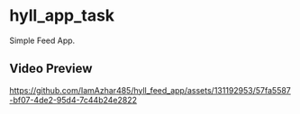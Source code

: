 # hyll_app_task

Simple Feed App.

## Video Preview




https://github.com/IamAzhar485/hyll_feed_app/assets/131192953/57fa5587-bf07-4de2-95d4-7c44b24e2822


